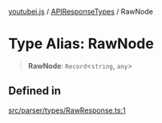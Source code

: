 [youtubei.js](../../../README.md) / [APIResponseTypes](../README.md) / RawNode

# Type Alias: RawNode

> **RawNode**: `Record`\<`string`, `any`\>

## Defined in

[src/parser/types/RawResponse.ts:1](https://github.com/LuanRT/YouTube.js/blob/e1650e12979e68b9546bc63989f86b651960a10a/src/parser/types/RawResponse.ts#L1)
